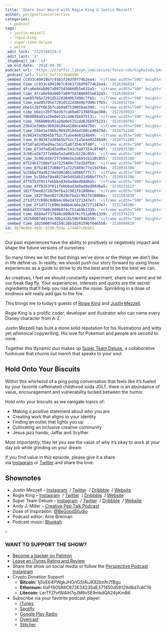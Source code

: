 ```yaml
---
title: 'Share Your Weird with Rogie King & Justin Mezzell'
author: perspectivecollective
categories:
  - podcast
tags:
  - justin-mezzell
  - rogie-king
  - super-team-deluxe
  - weird
_edit_lock: '1525748319:2'
_edit_last: '2'
_thumbnail_id: '14'
_wp_old_date: '2018-04-30'
podcast_url: 'https://traffic.libsyn.com/secure/force-cdn/highwinds/perspectivepodcast/PP_074_Rogie__Justin_1.mp3'
_podcast_url: field_5af11236a0b9b
_oembed_cc933c49419b7c9161f26df0774b2ea4: '<iframe width="500" height="281" src="https://www.youtube.com/embed/vzVhPCMAxWQ?feature=oembed" frameborder="0" allow="autoplay; encrypted-media" allowfullscreen></iframe>'
_oembed_time_cc933c49419b7c9161f26df0774b2ea4: '1526396834'
_oembed_4fca6e94ab0b7a097543866855e632a5: '<iframe width="500" height="281" src="https://www.youtube.com/embed/gXg2_yExgVY?feature=oembed" frameborder="0" allow="autoplay; encrypted-media" allowfullscreen></iframe>'
_oembed_time_4fca6e94ab0b7a097543866855e632a5: '1526396834'
_oembed_eae05f05e7291d522d3849b7d90c7fb5: '<iframe width="500" height="281" src="https://www.youtube.com/embed/9teNKmm9R3k?start=3&feature=oembed" frameborder="0" allow="autoplay; encrypted-media" allowfullscreen></iframe>'
_oembed_time_eae05f05e7291d522d3849b7d90c7fb5: '1526932784'
_oembed_bbe1c2bff6e3b7cab9a0713005bae308: '<iframe width="500" height="281" src="https://www.youtube.com/embed/_DTbx7c7ez8?feature=oembed" frameborder="0" allow="autoplay; encrypted-media" allowfullscreen></iframe>'
_oembed_time_bbe1c2bff6e3b7cab9a0713005bae308: '1527619933'
_oembed_7868808a91a20e0e515cdd635b975131: '<iframe width="500" height="281" src="https://www.youtube.com/embed/PEZ2r1YGKSA?feature=oembed" frameborder="0" allow="autoplay; encrypted-media" allowfullscreen></iframe>'
_oembed_time_7868808a91a20e0e515cdd635b975131: '1528109701'
_oembed_25b41e396bc96928104ad180ce40479d: '<iframe width="500" height="281" src="https://www.youtube.com/embed/MFWF9dU5Zc0?feature=oembed" frameborder="0" allow="autoplay; encrypted-media" allowfullscreen></iframe>'
_oembed_time_25b41e396bc96928104ad180ce40479d: '1528751285'
_oembed_6c98347a30565b752c71a5e4e0324b49: '<iframe width="500" height="281" src="https://www.youtube.com/embed/FhwktRDG_aQ?feature=oembed" frameborder="0" allow="autoplay; encrypted-media" allowfullscreen></iframe>'
_oembed_time_6c98347a30565b752c71a5e4e0324b49: '1528751285'
_oembed_6f3dfad245ed9ac541c5a87354c9f48f: '<iframe width="500" height="281" src="https://www.youtube.com/embed/rTMINaybeyE?feature=oembed" frameborder="0" allow="autoplay; encrypted-media" allowfullscreen></iframe>'
_oembed_time_6f3dfad245ed9ac541c5a87354c9f48f: '1528935386'
_oembed_3c98ce5b72f7e80e5e2a693cb128c055: '<iframe width="500" height="281" src="https://www.youtube.com/embed/j7RHHPN4gII?feature=oembed" frameborder="0" allow="autoplay; encrypted-media" allowfullscreen></iframe>'
_oembed_time_3c98ce5b72f7e80e5e2a693cb128c055: '1528935386'
_oembed_87524617108ef1a7225469c77e15df6d: '<iframe width="500" height="281" src="https://www.youtube.com/embed/bP8vCXPo-BA?feature=oembed" frameborder="0" allow="autoplay; encrypted-media" allowfullscreen></iframe>'
_oembed_time_87524617108ef1a7225469c77e15df6d: '1528935386'
_oembed_5c5bbaf9ad8274e5d92db11d98bf7fc7: '<iframe width="500" height="281" src="https://www.youtube.com/embed/yqAS2lPISa8?feature=oembed" frameborder="0" allow="autoplay; encrypted-media" allowfullscreen></iframe>'
_oembed_time_5c5bbaf9ad8274e5d92db11d98bf7fc7: '1528935386'
_oembed_4ff6353f011febbbad3e8ad8ed04d6a5: '<iframe width="500" height="281" src="https://www.youtube.com/embed/HikYI0jIAwU?feature=oembed" frameborder="0" allow="autoplay; encrypted-media" allowfullscreen></iframe>'
_oembed_time_4ff6353f011febbbad3e8ad8ed04d6a5: '1530221622'
_oembed_182ffbee8272829efba2c981fb180b6e: '<iframe width="500" height="281" src="https://www.youtube.com/embed/Seg_yBYPjG4?feature=oembed" frameborder="0" allow="autoplay; encrypted-media" allowfullscreen></iframe>'
_oembed_time_182ffbee8272829efba2c981fb180b6e: '1531503038'
_oembed_2f1df27c690c9d6b4c66e247271347e7: '<iframe width="500" height="281" src="https://www.youtube.com/embed/9XxLHyzsB_Q?feature=oembed" frameborder="0" allow="autoplay; encrypted-media" allowfullscreen></iframe>'
_oembed_time_2f1df27c690c9d6b4c66e247271347e7: '1531749306'
_oembed_6684af737940c899b974cf51ab9b1339: '<iframe width="500" height="281" src="https://www.youtube.com/embed/gp-8oB53P7k?feature=oembed" frameborder="0" allow="autoplay; encrypted-media" allowfullscreen></iframe>'
_oembed_time_6684af737940c899b974cf51ab9b1339: '1535374223'
_oembed_182500074015dc38b1d24159bf846558: '<iframe width="500" height="281" src="https://www.youtube.com/embed/USPd0vX2sdc?feature=oembed" frameborder="0" allow="autoplay; encrypted-media" allowfullscreen></iframe>'
_oembed_time_182500074015dc38b1d24159bf846558: '1538484626'
id: 9b70e0b6-6b9c-4290-934e-a74407c0bbb3
---
```

<p>Our past experiences have the ability to positively or negatively impact and shape the future versions of ourselves.</p>
<p>So many times we let the bad things we’ve done or the things we don’t like in life define us. In reality, we should push our story forward by using those experiences as a guide to strive to do the best and to be the best we can.</p>
<p>As creatives, I feel we should constantly experiment, share our weird and let our freak flag fly. Your experiences, interests and quirks are the secret ingredients that’ll help you rise above the noise. Sprinkling in a dose of kindness will really add gas to the fire.</p>
<p>This brings me to today’s guests of <a href="http://rog.ie/" target="_blank" rel="noopener">Rogie King</a> and <a href="http://justinmezzell.com/">Justin Mezzell</a>.</p>
<p>Rogie King is a prolific coder, developer and illustrator who can name every Disney character from A-Z.</p>
<p>Justin Mezzell has built a stone solid reputation for his illustrations and witty yet whimsical copywriting. His love for Pokemon and people are second to none.</p>
<p>Together this dynamic duo makes up <a href="https://superteamdeluxe.com/" target="_blank" rel="noopener">Super Team Deluxe</a>, a collaborative funhouse that churns out merch that speaks to your soul.</p>
<h2>Hold Onto Your Biscuits</h2>
<p>Within this whirlwind of a ping pong conversation that feels like it’s fueled by your favorite caffeinated childhood soda JOLT, there is an abundance of value, encouragement and vulnerability tucked between the humor.</p>
<p>Hold onto your biscuits as we navigate topics of:</p>
<ul>
<li>Making a positive statement about who you are</li>
<li>Creating work that aligns to your identity</li>
<li>Finding an outlet that lights you up</li>
<li>Cultivating an inclusive creative community</li>
<li>Jesus jazz hands, Jaffar and Scyther</li>
</ul>
<p>Most importantly, they let you see the value of why it’s okay to work at your day job while grinding on your dream</p>
<p>If you find value in this episode, please give it a share via <a href="http://instagram.com/prspctv_cllctv/" target="_blank" rel="noopener">Instagram</a> or <a href="https://twitter.com/PRSPCTV_CLLCTV" target="_blank" rel="noopener">Twitter</a> and share the love.</p>
<h2>Shownotes</h2>
<ul>
<li>Justin Mezzell – <a href="https://www.instagram.com/justinmezzell/">Instagram</a>  / <a href="https://twitter.com/justinmezzell">Twitter</a>  / <a href="https://dribbble.com/JustinMezzell">Dribbble</a>  / <a href="http://justinmezzell.com/">Website</a></li>
<li>Rogie King – <a href="https://www.instagram.com/rogie/">Instagram</a>  / <a href="https://twitter.com/rogie">Twitter</a>  / <a href="https://dribbble.com/rogie">Dribbble</a>  / <a href="http://rog.ie/">Website</a></li>
<li>Super Team Deluxe – <a href="https://www.instagram.com/superteamdeluxe/">Instagram</a>  / <a href="https://twitter.com/superteamdeluxe">Twitter</a>  / <a href="https://dribbble.com/superteamdeluxe">Dribbble</a>  / <a href="https://superteamdeluxe.com/">Website</a></li>
<li>Andy J. Miller – <a href="http://www.creativepeptalk.com/" target="_blank" rel="noopener">Creative Pep Talk Podcast</a></li>
<li>Dose of Inspiration: <a href="https://www.instagram.com/begoodstudio/" target="_blank" rel="noopener">@BeGoodStudio</a></li>
<li>Podcast editor: Aine Brennan</li>
<li>Podcast music: <a href="http://soundcloud.com/blookah" target="_blank" rel="noopener">Blookah</a></li>
</ul>
<p>–</p>
<h3>WANT TO SUPPORT THE SHOW?</h3>
<ul>
<li><a href="http://patreon.com/PerspectivePodcast" target="_blank" rel="noopener">Become a backer on Patreon</a></li>
<li><a href="https://itunes.apple.com/us/podcast/perspective-podcast/id1142986267?mt=2" target="_blank" rel="noopener">Leave an iTunes Rating and Review</a></li>
<li>Share the show on social media or follow the <a href="https://www.instagram.com/perspectivepodcast/" target="_blank" rel="noopener">Perspective Podcast Instagram</a></li>
<li>Crypto Donation Support
<ul>
<li><strong>Bitcoin:</strong> 1j5vE64PWgkJHGnGSrAiJK82bnfn7fBgu</li>
<li><strong>Ethereum:</strong> 0xFf60588C873E34235dE371450d58129d8d7cAC16</li>
<li><strong>Litecoin:</strong> LerTFZfvtW4iH7qJM8vSE9mkdQA24yKmB6</li>
</ul>
</li>
<li>Subscribe via your favorite podcast player:
<ul>
<li><a href="https://itunes.apple.com/us/podcast/perspective-podcast/id1142986267?mt=2" target="_blank" rel="noopener">iTunes</a></li>
<li><a href="https://open.spotify.com/show/37iI3yrtZCxz4ydoSkpS7V" target="_blank" rel="noopener">Spotify</a></li>
<li><a href="https://play.google.com/music/listen?u=0#/ps/Ibzaqetodm64swap5yw4aeg2zji" target="_blank" rel="noopener">Google Play Radio</a></li>
<li><a href="https://overcast.fm/itunes1142986267/perspective-podcast" target="_blank" rel="noopener">Overcast</a></li>
<li><a href="http://www.stitcher.com/podcast/scotty-russell-perspectivecollective/perspective-podcast" target="_blank" rel="noopener">Stitcher</a></li>
</ul>
</li>
</ul>
